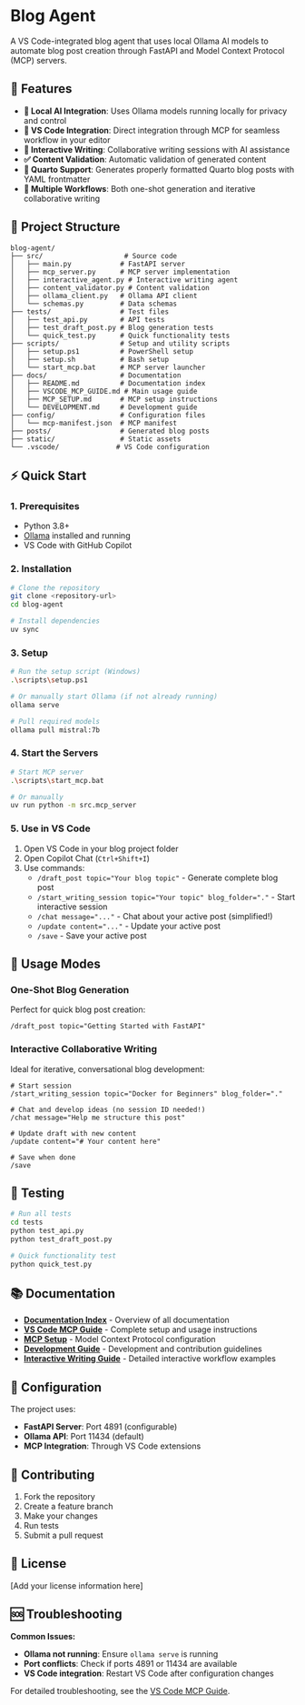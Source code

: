 # Blog Agent

A VS Code-integrated blog agent that uses local Ollama AI models to automate blog post creation through FastAPI and Model Context Protocol (MCP) servers.

## 🚀 Features

- **🤖 Local AI Integration**: Uses Ollama models running locally for privacy and control
- **🔧 VS Code Integration**: Direct integration through MCP for seamless workflow in your editor
- **💬 Interactive Writing**: Collaborative writing sessions with AI assistance
- **✅ Content Validation**: Automatic validation of generated content
- **📝 Quarto Support**: Generates properly formatted Quarto blog posts with YAML frontmatter
- **🔄 Multiple Workflows**: Both one-shot generation and iterative collaborative writing

## 📁 Project Structure

```
blog-agent/
├── src/                    # Source code
│   ├── main.py            # FastAPI server
│   ├── mcp_server.py      # MCP server implementation
│   ├── interactive_agent.py # Interactive writing agent
│   ├── content_validator.py # Content validation
│   ├── ollama_client.py   # Ollama API client
│   └── schemas.py         # Data schemas
├── tests/                 # Test files
│   ├── test_api.py        # API tests
│   ├── test_draft_post.py # Blog generation tests
│   └── quick_test.py      # Quick functionality tests
├── scripts/               # Setup and utility scripts
│   ├── setup.ps1          # PowerShell setup
│   ├── setup.sh           # Bash setup
│   └── start_mcp.bat      # MCP server launcher
├── docs/                  # Documentation
│   ├── README.md          # Documentation index
│   ├── VSCODE_MCP_GUIDE.md # Main usage guide
│   ├── MCP_SETUP.md       # MCP setup instructions
│   └── DEVELOPMENT.md     # Development guide
├── config/                # Configuration files
│   └── mcp-manifest.json  # MCP manifest
├── posts/                 # Generated blog posts
├── static/                # Static assets
└── .vscode/              # VS Code configuration
```

## ⚡ Quick Start

### 1. Prerequisites
- Python 3.8+
- [Ollama](https://ollama.ai/) installed and running
- VS Code with GitHub Copilot

### 2. Installation
```bash
# Clone the repository
git clone <repository-url>
cd blog-agent

# Install dependencies
uv sync
```

### 3. Setup
```bash
# Run the setup script (Windows)
.\scripts\setup.ps1

# Or manually start Ollama (if not already running)
ollama serve

# Pull required models
ollama pull mistral:7b
```

### 4. Start the Servers
```bash
# Start MCP server
.\scripts\start_mcp.bat

# Or manually
uv run python -m src.mcp_server
```

### 5. Use in VS Code
1. Open VS Code in your blog project folder
2. Open Copilot Chat (`Ctrl+Shift+I`)
3. Use commands:
   - `/draft_post topic="Your blog topic"` - Generate complete blog post
   - `/start_writing_session topic="Your topic" blog_folder="."` - Start interactive session
   - `/chat message="..."` - Chat about your active post (simplified!)
   - `/update content="..."` - Update your active post
   - `/save` - Save your active post

## 🎯 Usage Modes

### One-Shot Blog Generation
Perfect for quick blog post creation:
```
/draft_post topic="Getting Started with FastAPI"
```

### Interactive Collaborative Writing
Ideal for iterative, conversational blog development:

```
# Start session
/start_writing_session topic="Docker for Beginners" blog_folder="."

# Chat and develop ideas (no session ID needed!)
/chat message="Help me structure this post"

# Update draft with new content
/update content="# Your content here"

# Save when done
/save
```

## 🧪 Testing

```bash
# Run all tests
cd tests
python test_api.py
python test_draft_post.py

# Quick functionality test
python quick_test.py
```

## 📚 Documentation

- **[Documentation Index](docs/README.md)** - Overview of all documentation
- **[VS Code MCP Guide](docs/VSCODE_MCP_GUIDE.md)** - Complete setup and usage instructions
- **[MCP Setup](docs/MCP_SETUP.md)** - Model Context Protocol configuration
- **[Development Guide](docs/DEVELOPMENT.md)** - Development and contribution guidelines
- **[Interactive Writing Guide](docs/INTERACTIVE_WRITING_GUIDE.md)** - Detailed interactive workflow examples

## 🔧 Configuration

The project uses:
- **FastAPI Server**: Port 4891 (configurable)
- **Ollama API**: Port 11434 (default)
- **MCP Integration**: Through VS Code extensions

## 🤝 Contributing

1. Fork the repository
2. Create a feature branch
3. Make your changes
4. Run tests
5. Submit a pull request

## 📄 License

[Add your license information here]

## 🆘 Troubleshooting

**Common Issues:**
- **Ollama not running**: Ensure `ollama serve` is running
- **Port conflicts**: Check if ports 4891 or 11434 are available
- **VS Code integration**: Restart VS Code after configuration changes

For detailed troubleshooting, see the [VS Code MCP Guide](docs/VSCODE_MCP_GUIDE.md).

